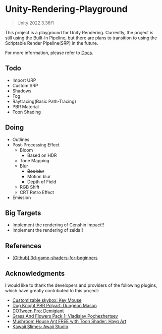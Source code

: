 # Unity-Rendering-Playground

> Unity 2022.3.36f1

This project is a playground for Unity Rendering. Currently, the project is still using the Built-In Pipeline, but there are plans to transition to using the Scriptable Render Pipeline(SRP) in the future.

For more information, please refer to [Docs](Docs).

## Todo
- Import URP
- Custom SRP
- Shadows
- Fog
- Raytracing(Basic Path-Tracing)
- PBR Material
- Toon Shading

## Doing
- Outlines
- Post-Processing Effect
    - Bloom
        - Based on HDR
    - Tone Mapping
    - Blur
        - ~~Box blur~~
        - Motion blur
        - Depth of Field
    - RGB Shift
    - CRT Retro Effect
- Emission

## Big Targets
- Implement the rendering of Genshin Impact!!
- Implement the rendering of zelda!!

## References
- [[Github] 3d-game-shaders-for-beginners](https://github.com/lettier/3d-game-shaders-for-beginners/tree/master)

## Acknowledgments

I would like to thank the developers and providers of the following plugins, which have greatly contributed to this project:

- [Customizable skybox: Key Mouse](https://assetstore.unity.com/packages/2d/textures-materials/sky/customizable-skybox-174576#description)
- [Dog Knight PBR Polyart: Dungeon Mason](https://assetstore.unity.com/packages/3d/characters/animals/dog-knight-pbr-polyart-135227)
- [DOTween Pro: Demigiant](https://assetstore.unity.com/packages/tools/visual-scripting/dotween-pro-32416)
- [Grass And Flowers Pack 1: Vladislav Pochezhertsev](https://assetstore.unity.com/packages/2d/textures-materials/nature/grass-and-flowers-pack-1-17100)
- [Mushroom House Ant FREE with Toon Shader: Hayq Art](https://assetstore.unity.com/packages/3d/environments/urban/mushroom-house-ant-free-with-toon-shader-225810)
- [Kawaii Slimes: Awaii Studio](https://assetstore.unity.com/packages/3d/characters/creatures/kawaii-slimes-221172)